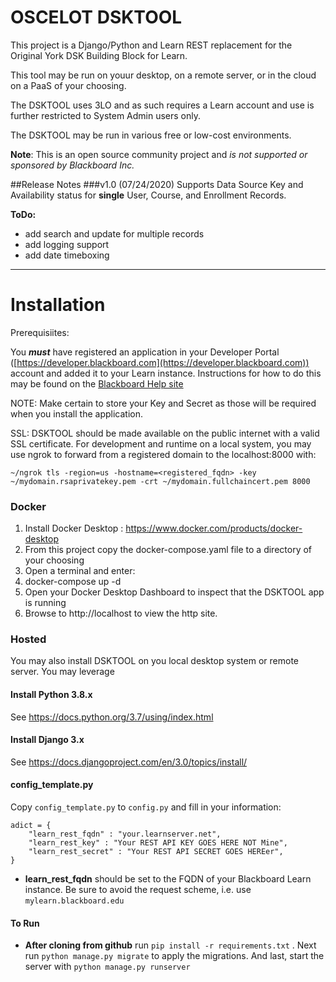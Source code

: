 # OSCELOT DSKTOOL

This project is a Django/Python and Learn REST replacement for the Original York DSK Building Block for Learn.

This tool may be run on youur desktop, on a remote server, or in the cloud on a PaaS of your choosing.

The DSKTOOL uses 3LO and as such requires a Learn account and use is further restricted to System Admin users only.

The DSKTOOL may be run in various free or low-cost environments.

**Note**: This is an open source community project and *is not supported or sponsored by Blackboard Inc.*

##Release Notes
###v1.0 (07/24/2020)
Supports Data Source Key and Availability status for **single** User, Course, and Enrollment Records.

**ToDo:**
  <ul>
    <li>add search and update for multiple records</li>
    <li>add logging support</li>
    <li>add date timeboxing</li>
  </ul>
<hr>

# Installation

Prerequisiites:

You ***must*** have registered an application in your Developer Portal ([https://developer.blackboard.com](https://developer.blackboard.com)) account and added it to your Learn instance. Instructions for how to do this may be found on the [Blackboard Help site](https://help.blackboard.com)

NOTE: Make certain to store your Key and Secret as those will be required when you install the application.

SSL: DSKTOOL should be made available on the public internet with a valid SSL certificate.  For development and runtime on a local system, you may use ngrok to forward from a registered domain to the localhost:8000 with:

`~/ngrok tls -region=us -hostname=<registered_fqdn> -key ~/mydomain.rsaprivatekey.pem -crt ~/mydomain.fullchaincert.pem 8000
`

### Docker

1. Install Docker Desktop : https://www.docker.com/products/docker-desktop
1. From this project copy the docker-compose.yaml file to a directory of your choosing
1. Open a terminal and enter:
1. docker-compose up -d
1. Open your Docker Desktop Dashboard to inspect that the DSKTOOL app is running 
1. Browse to http://localhost to view the http site.



### Hosted
You may also install DSKTOOL on you local desktop system or remote server. You may leverage 

#### Install Python 3.8.x

See https://docs.python.org/3.7/using/index.html

#### Install Django 3.x

See https://docs.djangoproject.com/en/3.0/topics/install/

#### config_template.py

Copy `config_template.py` to `config.py` and fill in your information:

```
adict = {
    "learn_rest_fqdn" : "your.learnserver.net",
    "learn_rest_key" : "Your REST API KEY GOES HERE NOT Mine",
    "learn_rest_secret" : "Your REST API SECRET GOES HEREer",
}

```

* **learn_rest_fqdn** should be set to the FQDN of your Blackboard Learn instance. Be sure to avoid the request scheme, i.e. use `mylearn.blackboard.edu`


#### To Run

* **After cloning from github** run `pip install -r requirements.txt` . Next run `python manage.py migrate` to apply the migrations. And last, start the server with `python manage.py runserver`


